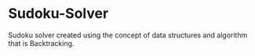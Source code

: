 # Sudoku-Solver
Sudoku solver created using the concept of data structures and algorithm that is Backtracking.
